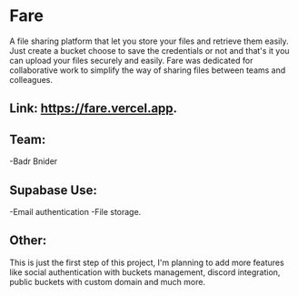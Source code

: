 # Fare
A file sharing platform that let you store your files and retrieve them easily. Just create a bucket choose to save the credentials or not and that's it you can upload your files securely and easily. Fare was dedicated for collaborative work to simplify the way of sharing files between teams and colleagues.

## Link: https://fare.vercel.app.

## Team:
-Badr Bnider

## Supabase Use:
-Email authentication
-File storage.

## Other:
This is just the first step of this project, I'm planning to add more features like social authentication with buckets management, discord integration, public buckets with custom domain and much more.
